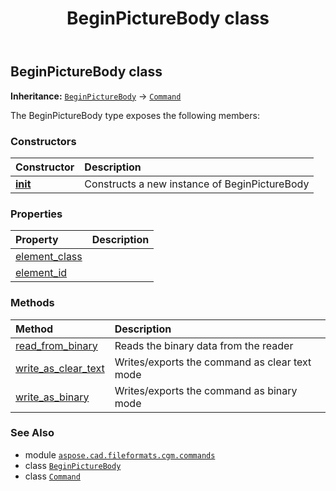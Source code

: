﻿---
title: BeginPictureBody class
second_title: Aspose.CAD for Python via .NET API References
description: 
type: docs
weight: 160
url: /python-net/aspose.cad.fileformats.cgm.commands/beginpicturebody/
is_root: false
---

## BeginPictureBody class



**Inheritance:** [`BeginPictureBody`](/cad/python-net/aspose.cad.fileformats.cgm.commands/beginpicturebody) → 
[`Command`](/cad/python-net/aspose.cad.fileformats.cgm.commands/command)



The BeginPictureBody type exposes the following members:

### Constructors
| Constructor | Description |
| :- | :- |
| [__init__](/cad/python-net/aspose.cad.fileformats.cgm.commands/beginpicturebody/__init__/#aspose.cad.fileformats.cgm.CgmFile) | Constructs a new instance of BeginPictureBody |


### Properties
| Property | Description |
| :- | :- |
| [element_class](/cad/python-net/aspose.cad.fileformats.cgm.commands/beginpicturebody/element_class) |  |
| [element_id](/cad/python-net/aspose.cad.fileformats.cgm.commands/beginpicturebody/element_id) |  |


### Methods
| Method | Description |
| :- | :- |
| [read_from_binary](/cad/python-net/aspose.cad.fileformats.cgm.commands/beginpicturebody/read_from_binary/#aspose.cad.fileformats.cgm.IBinaryReader) | Reads the binary data from the reader |
| [write_as_clear_text](/cad/python-net/aspose.cad.fileformats.cgm.commands/beginpicturebody/write_as_clear_text/#aspose.cad.fileformats.cgm.IClearTextWriter) | Writes/exports the command as clear text mode |
| [write_as_binary](/cad/python-net/aspose.cad.fileformats.cgm.commands/beginpicturebody/write_as_binary/#aspose.cad.fileformats.cgm.IBinaryWriter) | Writes/exports the command as binary mode |



### See Also
* module [`aspose.cad.fileformats.cgm.commands`](..)
* class [`BeginPictureBody`](/cad/python-net/aspose.cad.fileformats.cgm.commands/beginpicturebody)
* class [`Command`](/cad/python-net/aspose.cad.fileformats.cgm.commands/command)
